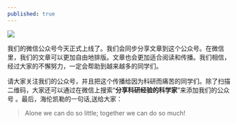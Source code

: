 ```yaml
---
published: true
---
```


![]({{site.baseurl}}/images/33/5.jpg)


我们的微信公众号今天正式上线了。我们会同步分享文章到这个公众号。在微信里，我们的文章可以更加自由地排版。文章也会更加适合阅读和传播。我们相信，经过大家的不懈努力，一定会帮助到越来越多的同学们。

请大家关注我们的公众号，并且把这个传播给因为科研而痛苦的同学们。除了扫描二维码，大家还可以通过在微信上搜索“**分享科研经验的科学家**”来添加我们的公众号 。最后，海伦凯勒的一句话,送给大家：

> Alone we can do so little; together we can do so much!
